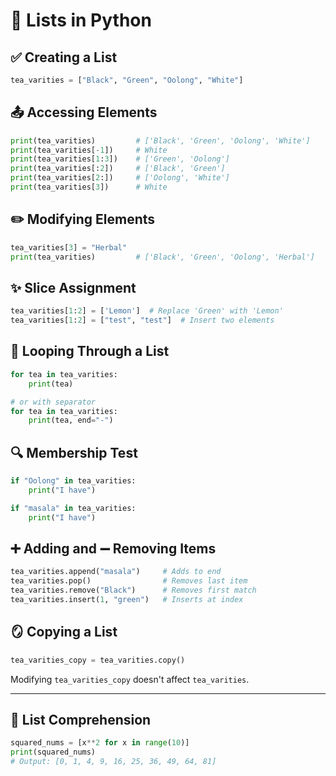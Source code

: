 # 📝 Lists in Python

## ✅ Creating a List

```python
tea_varities = ["Black", "Green", "Oolong", "White"]
```

## 📤 Accessing Elements

```python
print(tea_varities)         # ['Black', 'Green', 'Oolong', 'White']
print(tea_varities[-1])     # White
print(tea_varities[1:3])    # ['Green', 'Oolong']
print(tea_varities[:2])     # ['Black', 'Green']
print(tea_varities[2:])     # ['Oolong', 'White']
print(tea_varities[3])      # White
```

## ✏️ Modifying Elements

```python
tea_varities[3] = "Herbal"
print(tea_varities)         # ['Black', 'Green', 'Oolong', 'Herbal']
```

## ✨ Slice Assignment

```python
tea_varities[1:2] = ['Lemon']  # Replace 'Green' with 'Lemon'
tea_varities[1:2] = ["test", "test"]  # Insert two elements
```

## 🔁 Looping Through a List

```python
for tea in tea_varities:
    print(tea)

# or with separator
for tea in tea_varities:
    print(tea, end="-")
```

## 🔍 Membership Test

```python
if "Oolong" in tea_varities:
    print("I have")

if "masala" in tea_varities:
    print("I have")
```

## ➕ Adding and ➖ Removing Items

```python
tea_varities.append("masala")     # Adds to end
tea_varities.pop()                # Removes last item
tea_varities.remove("Black")      # Removes first match
tea_varities.insert(1, "green")   # Inserts at index
```

## 🪞 Copying a List

```python
tea_varities_copy = tea_varities.copy()
```

Modifying `tea_varities_copy` doesn't affect `tea_varities`.

---

## 🧠 List Comprehension

```python
squared_nums = [x**2 for x in range(10)]
print(squared_nums)
# Output: [0, 1, 4, 9, 16, 25, 36, 49, 64, 81]
```